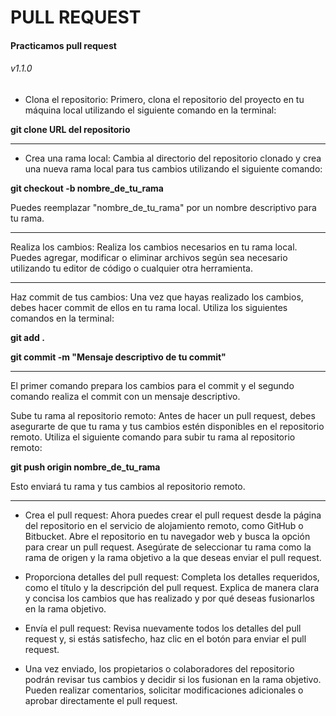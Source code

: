 # PULL REQUEST
#### Practicamos pull request
###### v1.1.0

- Clona el repositorio: Primero, clona el repositorio del proyecto en tu máquina local utilizando el siguiente comando en la terminal:

**git clone URL del repositorio**

---------------

- Crea una rama local: Cambia al directorio del repositorio clonado y crea una nueva rama local para tus cambios utilizando el siguiente comando:

**git checkout -b nombre_de_tu_rama**


Puedes reemplazar "nombre_de_tu_rama" por un nombre descriptivo para tu rama.

----------------

Realiza los cambios: Realiza los cambios necesarios en tu rama local. Puedes agregar, modificar o eliminar archivos según sea necesario utilizando tu editor de código o cualquier otra herramienta.

----------------------

Haz commit de tus cambios: Una vez que hayas realizado los cambios, debes hacer commit de ellos en tu rama local. Utiliza los siguientes comandos en la terminal:

**git add .**

**git commit -m "Mensaje descriptivo de tu commit"**

----------------------------

El primer comando prepara los cambios para el commit y el segundo comando realiza el commit con un mensaje descriptivo.

Sube tu rama al repositorio remoto: Antes de hacer un pull request, debes asegurarte de que tu rama y tus cambios estén disponibles en el repositorio remoto. Utiliza el siguiente comando para subir tu rama al repositorio remoto:

**git push origin nombre_de_tu_rama**

Esto enviará tu rama y tus cambios al repositorio remoto.

----------------------



- Crea el pull request: Ahora puedes crear el pull request desde la página del repositorio en el servicio de alojamiento remoto, como GitHub o Bitbucket. Abre el repositorio en tu navegador web y busca la opción para crear un pull request. Asegúrate de seleccionar tu rama como la rama de origen y la rama objetivo a la que deseas enviar el pull request.

- Proporciona detalles del pull request: Completa los detalles requeridos, como el título y la descripción del pull request. Explica de manera clara y concisa los cambios que has realizado y por qué deseas fusionarlos en la rama objetivo.

- Envía el pull request: Revisa nuevamente todos los detalles del pull request y, si estás satisfecho, haz clic en el botón para enviar el pull request.

- Una vez enviado, los propietarios o colaboradores del repositorio podrán revisar tus cambios y decidir si los fusionan en la rama objetivo. Pueden realizar comentarios, solicitar modificaciones adicionales o aprobar directamente el pull request.

